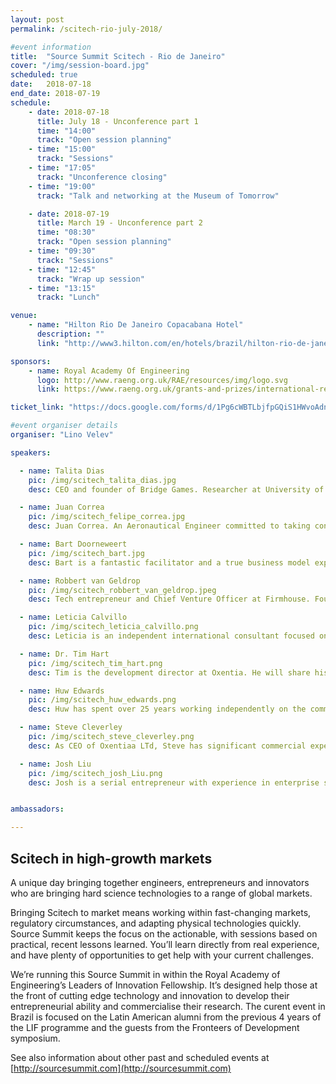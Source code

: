 ```yaml
---
layout: post
permalink: /scitech-rio-july-2018/

#event information
title:  "Source Summit Scitech - Rio de Janeiro"
cover: "/img/session-board.jpg"
scheduled: true
date:   2018-07-18
end_date: 2018-07-19
schedule:
    - date: 2018-07-18
      title: July 18 - Unconference part 1
      time: "14:00"
      track: "Open session planning"
    - time: "15:00"
      track: "Sessions"
    - time: "17:05"
      track: "Unconference closing"
    - time: "19:00"
      track: "Talk and networking at the Museum of Tomorrow"

    - date: 2018-07-19
      title: March 19 - Unconference part 2
      time: "08:30"
      track: "Open session planning"
    - time: "09:30"
      track: "Sessions"
    - time: "12:45" 
      track: "Wrap up session"
    - time: "13:15" 
      track: "Lunch"

venue:
    - name: "Hilton Rio De Janeiro Copacabana Hotel"
      description: ""
      link: "http://www3.hilton.com/en/hotels/brazil/hilton-rio-de-janeiro-copacabana-RIOCCHH/index.html"

sponsors:
    - name: Royal Academy Of Engineering
      logo: http://www.raeng.org.uk/RAE/resources/img/logo.svg
      link: https://www.raeng.org.uk/grants-and-prizes/international-research-and-collaborations/newton-fund-programmes/leaders-in-innovation-fellowships

ticket_link: "https://docs.google.com/forms/d/1Pg6cWBTLbjfpGQiS1HWvoAdnaoNan9wBobV9HGlCaBQ/"

#event organiser details
organiser: "Lino Velev"

speakers:

  - name: Talita Dias
    pic: /img/scitech_talita_dias.jpg
    desc: CEO and founder of Bridge Games. Researcher at University of São Paulo with PhD at Federal University of São Paulo with fellowship at Harvard University. Talita will share her experience in international deals for distribution of Bridge Games. Champion team of the National Cup of technology and Innovation from Microsoft (Imagine Cup) with Bridge Games

  - name: Juan Correa
    pic: /img/scitech_felipe_correa.jpg
    desc: Juan Correa. An Aeronautical Engineer committed to taking concept to reality, such as, developing wind tunnels, forming new cutting-edge department at university level, and designing innovative & efficient solutions for major airports. Founder of my own businesses since 2008 which brings creative solutions and passion both engineering projects & photography. I'll be sharing insight on how to sell to big organisations like airports.

  - name: Bart Doorneweert
    pic: /img/scitech_bart.jpg
    desc: Bart is a fantastic facilitator and a true business model expert.

  - name: Robbert van Geldrop
    pic: /img/scitech_robbert_van_geldrop.jpeg
    desc: Tech entrepreneur and Chief Venture Officer at Firmhouse. Founder of the Duth Lean Startup Circle. Author of the Startup Experiment Design Guide.

  - name: Leticia Calvillo
    pic: /img/scitech_leticia_calvillo.png
    desc: Leticia is an independent international consultant focused on the development and implementation of corporate strategy and business plans, including commercialization and funding strategies, for public and private companies, SMEs, and NGOs. Leticia is also a full-time professor and consultant for Instituto Tecnol�gico Aut�nomo de M�xico. She previously held business development and management consulting positions in global companies such as Ernst & Young, Wal-Mart and United Utilities. 

  - name: Dr. Tim Hart
    pic: /img/scitech_tim_hart.png
    desc: Tim is the development director at Oxentia. He will share his experience in technology commercialisation. Tim has a wide international experience having worked for and with some of the largest technology corporates and leading universities across the globe. Tim continues to deliver high value innovation management support, as well as providing keynote thought leadership to global audiences. 

  - name: Huw Edwards
    pic: /img/scitech_huw_edwards.png
    desc: Huw has spent over 25 years working independently on the commercialisation of science and technology from the global research base. He has worked with international partners. The demand of technical specialists led him into researching technology markets and for much of the last decade the funding of early stage technology businesses. Huw is a Cambridge Graduate in Natural Sciences and has post-doctoral experience at both Cambridge and Oxford Universities.

  - name: Steve Cleverley
    pic: /img/scitech_steve_cleverley.png
    desc: As CEO of Oxentiaa LTd, Steve has significant commercial experience in the areas of sales, marketing and product development. He has spent several years working with innovative start-up companies, developing market entry strategies and launching new products. Having established and grown his own service business offering engineering support and technical services within the medical diagnostics sector, Steve has also experience in company formation and management of SMEs.

  - name: Josh Liu
    pic: /img/scitech_josh_Liu.png
    desc: Josh is a serial entrepreneur with experience in enterprise software, marketplaces, the consumer Internet, hardware and and Internet Of Things. He is work a direct at Koobe Global. Active in creating startup communities, Josh runs the largest Lean Startup meetup in Europe. Josh has taught entrepreneurs at Google Campus, London Business School, and the British Library.


ambassadors:

---
```

## Scitech in high-growth markets

A unique day bringing together engineers, entrepreneurs and innovators who are bringing hard science technologies to a range of global markets.

Bringing Scitech to market means working within fast-changing markets, regulatory circumstances, and adapting physical technologies quickly. Source Summit keeps the focus on the actionable, with sessions based on practical, recent lessons learned. You’ll learn directly from real experience, and have plenty of opportunities to get help with your current challenges.

We’re running this Source Summit in within the Royal Academy of Engineering’s Leaders of Innovation Fellowship. It’s designed help those at the front of cutting edge technology and innovation to develop their entrepreneurial ability and commercialise their research. The curent event in Brazil is focused on the Latin American alumni from the previous 4 years of the LIF programme and the guests from the Fronteers of Development symposium. 

See also information about other past and scheduled events at [http://sourcesummit.com](http://sourcesummit.com)